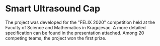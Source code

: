 # Smart Ultrasound Cap

The project was developed for the "FELIX 2020" competition held at the Faculty of Science and Mathematics in Kragujevac. A more detailed specification can be found in the presentation attached. Among 20 competing teams, the project won the first prize.
